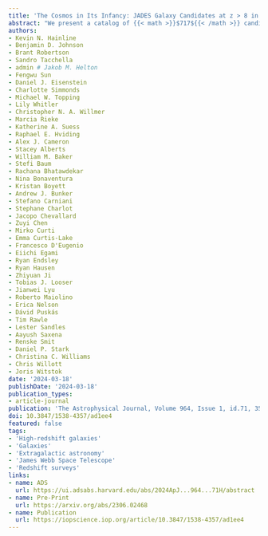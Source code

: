 ```yaml
---
title: 'The Cosmos in Its Infancy: JADES Galaxy Candidates at z > 8 in GOODS-S and GOODS-N'
abstract: "We present a catalog of {{< math >}}$717${{< /math >}} candidate galaxies at {{< math >}}$z > 8${{< /math >}} selected from {{< math >}}$125\ \mathrm{square\ arcmin}${{< /math >}} of NIRCam imaging as part of the JWST Advanced Deep Extragalactic Survey (JADES). We combine the full JADES imaging data set with data from the JWST Extragalactic Medium Survey and First Reionization Epoch Spectroscopic COmplete Survey (FRESCO) along with extremely deep existing observations from Hubble Space Telescope (HST)/Advanced Camera for Surveys (ACS) for a final filter set that includes {{< math >}}$15${{< /math >}} JWST/NIRCam filters and five HST/ACS filters. The high-redshift galaxy candidates were selected from their estimated photometric redshifts calculated using a template-fitting approach, followed by visual inspection from seven independent reviewers. We explore these candidates in detail, highlighting interesting resolved or extended sources, sources with very red long-wavelength slopes, and our highest-redshift candidates, which extend to {{< math >}}$z_{\mathrm{phot}} \sim 18${{< /math >}}. Over {{< math >}}$93\%${{< /math >}} of the sources are newly identified from our deep JADES imaging, including {{< math >}}$31${{< /math >}} new galaxy candidates at {{< math >}}$z_{\mathrm{phot}} > 12${{< /math >}}. We also investigate potential contamination by stellar objects, and do not find strong evidence from spectral energy distribution fitting that these faint high-redshift galaxy candidates are low-mass stars. Using {{< math >}}$42${{< /math >}} sources in our sample with measured spectroscopic redshifts from NIRSpec and FRESCO, we find excellent agreement to our photometric redshift estimates, with no catastrophic outliers and an average difference of {{< math >}}$\langle \Delta z \rangle = \langle z_{\mathrm{phot}} - z_{\mathrm{spec}} \rangle = 0.26${{< /math >}}. These sources comprise one of the most robust samples for probing the early buildup of galaxies within the first few hundred million years of the Universe's history."
authors:
- Kevin N. Hainline
- Benjamin D. Johnson
- Brant Robertson
- Sandro Tacchella
- admin # Jakob M. Helton
- Fengwu Sun
- Daniel J. Eisenstein
- Charlotte Simmonds
- Michael W. Topping
- Lily Whitler
- Christopher N. A. Willmer
- Marcia Rieke
- Katherine A. Suess
- Raphael E. Hviding
- Alex J. Cameron
- Stacey Alberts
- William M. Baker
- Stefi Baum
- Rachana Bhatawdekar
- Nina Bonaventura
- Kristan Boyett
- Andrew J. Bunker
- Stefano Carniani
- Stephane Charlot
- Jacopo Chevallard
- Zuyi Chen
- Mirko Curti
- Emma Curtis-Lake
- Francesco D'Eugenio
- Eiichi Egami
- Ryan Endsley
- Ryan Hausen
- Zhiyuan Ji
- Tobias J. Looser
- Jianwei Lyu
- Roberto Maiolino
- Erica Nelson
- Dávid Puskás
- Tim Rawle
- Lester Sandles
- Aayush Saxena
- Renske Smit
- Daniel P. Stark
- Christina C. Williams
- Chris Willott
- Joris Witstok
date: '2024-03-18'
publishDate: '2024-03-18'
publication_types:
- article-journal
publication: 'The Astrophysical Journal, Volume 964, Issue 1, id.71, 35 pages'
doi: 10.3847/1538-4357/ad1ee4
featured: false
tags:
- 'High-redshift galaxies'
- 'Galaxies'
- 'Extragalactic astronomy'
- 'James Webb Space Telescope'
- 'Redshift surveys'
links:
- name: ADS
  url: https://ui.adsabs.harvard.edu/abs/2024ApJ...964...71H/abstract
- name: Pre-Print
  url: https://arxiv.org/abs/2306.02468
- name: Publication
  url: https://iopscience.iop.org/article/10.3847/1538-4357/ad1ee4
---
```

